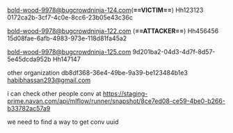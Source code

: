 bold-wood-9978@bugcrowdninja-124.com(**==VICTIM==**)
Hh123123
0172ca2b-3cf7-4c0e-8cc6-23b05e43c36c


bold-wood-9978@bugcrowdninja-122.com  (**==ATTACKER==**)
Hh456456
15d08fae-6afb-4983-973e-118d81fa45a2


bold-wood-9978@bugcrowdninja-125.com 
9d201ba2-04d3-4d7f-8d57-5e45dcda952b
Hh147147


other organization
db8df368-36e4-49be-9a39-be123484b1e3
habibhassan293@gmail.com


i can check other people conv at 
https://staging-prime.navan.com/api/mlflow/runner/snapshot/8ce7ed08-ce59-4be0-b266-b33782ac57a9

we need to find  a way to get conv uuid
